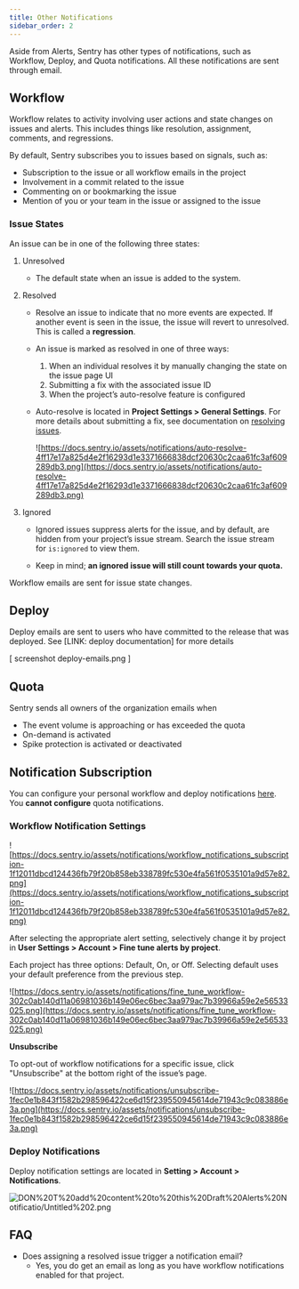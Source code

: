 ```yaml
---
title: Other Notifications
sidebar_order: 2
---
```


Aside from Alerts, Sentry has other types of notifications, such as Workflow, Deploy, and Quota notifications. All these notifications are sent through email.

## Workflow

Workflow relates to activity involving user actions and state changes on issues and alerts. This includes things like resolution, assignment, comments, and regressions. 

By default, Sentry subscribes you to issues based on signals, such as: 

- Subscription to the issue or all workflow emails in the project
- Involvement in a commit related to the issue
- Commenting on or bookmarking the issue
- Mention of you or your team in the issue or assigned to the issue

### Issue States

An issue can be in one of the following three states:

1. Unresolved

    - The default state when an issue is added to the system.

2. Resolved
    - Resolve an issue to indicate that no more events are expected. If another event is seen in the issue, the issue will revert to unresolved. This is called a **regression**.
    
    - An issue is marked as resolved in one of three ways:
        
        1. When an individual resolves it by manually changing the state on the issue page UI
        2. Submitting a fix with the associated issue ID
        3. When the project’s auto-resolve feature is configured

    - Auto-resolve is located in **Project Settings > General Settings**. For more details about submitting a fix, see documentation on [resolving issues](https://docs.sentry.io/workflow/releases/#after-associating-commits).

        ![https://docs.sentry.io/assets/notifications/auto-resolve-4ff17e17a825d4e2f16293d1e3371666838dcf20630c2caa61fc3af609289db3.png](https://docs.sentry.io/assets/notifications/auto-resolve-4ff17e17a825d4e2f16293d1e3371666838dcf20630c2caa61fc3af609289db3.png)

3. Ignored

    - Ignored issues suppress alerts for the issue, and by default, are hidden from your project’s issue stream. Search the issue stream for `is:ignored` to view them.
    
    - Keep in mind; **an ignored issue will still count towards your quota.**

Workflow emails are sent for issue state changes.

## Deploy

Deploy emails are sent to users who have committed to the release that was deployed. See [LINK: deploy documentation] for more details

[ screenshot deploy-emails.png ]

## Quota

Sentry sends all owners of the organization emails when

- The event volume is approaching or has exceeded the quota
- On-demand is activated
- Spike protection is activated or deactivated

## **Notification Subscription**

You can configure your personal workflow and deploy notifications [here](https://sentry.io/settings/account/notifications/). You **cannot configure** quota notifications.

### **Workflow Notification Settings**

![https://docs.sentry.io/assets/notifications/workflow_notifications_subscription-1f12011dbcd124436fb79f20b858eb338789fc530e4fa561f0535101a9d57e82.png](https://docs.sentry.io/assets/notifications/workflow_notifications_subscription-1f12011dbcd124436fb79f20b858eb338789fc530e4fa561f0535101a9d57e82.png)

After selecting the appropriate alert setting, selectively change it by project in **User Settings > Account > Fine tune alerts by project**.

Each project has three options: Default, On, or Off. Selecting default uses your default preference from the previous step.

![https://docs.sentry.io/assets/notifications/fine_tune_workflow-302c0ab140d11a06981036b149e06ec6bec3aa979ac7b39966a59e2e56533025.png](https://docs.sentry.io/assets/notifications/fine_tune_workflow-302c0ab140d11a06981036b149e06ec6bec3aa979ac7b39966a59e2e56533025.png)

**Unsubscribe**

To opt-out of workflow notifications for a specific issue, click "Unsubscribe" at the bottom right of the issue’s page.

![https://docs.sentry.io/assets/notifications/unsubscribe-1fec0e1b843f1582b298596422ce6d15f239550945614de71943c9c083886e3a.png](https://docs.sentry.io/assets/notifications/unsubscribe-1fec0e1b843f1582b298596422ce6d15f239550945614de71943c9c083886e3a.png)

### Deploy Notifications

Deploy notification settings are located in **Setting > Account > Notifications**.

![DON%20T%20add%20content%20to%20this%20Draft%20Alerts%20Notificatio/Untitled%202.png](DON%20T%20add%20content%20to%20this%20Draft%20Alerts%20Notificatio/Untitled%202.png)

## **FAQ**

- Does assigning a resolved issue trigger a notification email?
    - Yes, you do get an email as long as you have workflow notifications enabled for that project.
